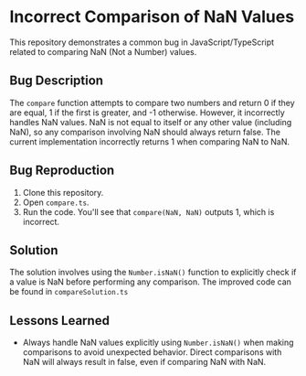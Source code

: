 # Incorrect Comparison of NaN Values

This repository demonstrates a common bug in JavaScript/TypeScript related to comparing NaN (Not a Number) values.

## Bug Description
The `compare` function attempts to compare two numbers and return 0 if they are equal, 1 if the first is greater, and -1 otherwise. However, it incorrectly handles NaN values.  NaN is not equal to itself or any other value (including NaN), so any comparison involving NaN should always return false. The current implementation incorrectly returns 1 when comparing NaN to NaN.

## Bug Reproduction
1. Clone this repository.
2. Open `compare.ts`.
3. Run the code. You'll see that `compare(NaN, NaN)` outputs 1, which is incorrect.

## Solution
The solution involves using the `Number.isNaN()` function to explicitly check if a value is NaN before performing any comparison. The improved code can be found in `compareSolution.ts`

## Lessons Learned
- Always handle NaN values explicitly using `Number.isNaN()` when making comparisons to avoid unexpected behavior. Direct comparisons with NaN will always result in false, even if comparing NaN with NaN.